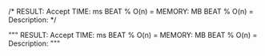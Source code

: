 <!--
 * @Description: 
 * @Version: 1.0
 * @Author: Vicro
 * @Date: 2020-11-30 21:56:56
 * @LastEditTime: 2020-12-04 14:57:45
 * @FilePath: \Leetcode\readme.md
-->


/*
RESULT: Accept
TIME:   ms    BEAT %    O(n) = 
MEMORY: MB    BEAT %    O(n) = 
Description: 
*/


"""
RESULT: Accept
TIME:   ms    BEAT %    O(n) = 
MEMORY: MB    BEAT %    O(n) = 
Description: 
"""